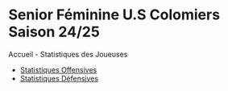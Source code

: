 # Senior Féminine U.S Colomiers Saison 24/25
<html lang="fr">
<head>
    <meta charset="UTF-8">
    <meta name="viewport" content="width=device-width, initial-scale=1.0">
    Accueil - Statistiques des Joueuses
</head>
<body>
    <nav>
        <ul>
            <li><a href="offensive.html">Statistiques Offensives</a></li>
            <li><a href="defensive.html">Statistiques Défensives</a></li>
        </ul>
    </nav>
</body>
</html>
